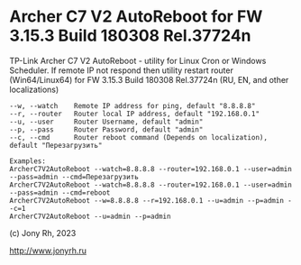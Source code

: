 # Archer C7 V2 AutoReboot for FW 3.15.3 Build 180308 Rel.37724n
TP-Link Archer C7 V2 AutoReboot - utility for Linux Cron or Windows Scheduler. If remote IP not respond then utility restart router (Win64/Linux64) for FW 3.15.3 Build 180308 Rel.37724n (RU, EN, and other localizations)

```shell
--w, --watch    Remote IP address for ping, default "8.8.8.8"
--r, --router   Router local IP address, default "192.168.0.1"
--u, --user     Router Username, default "admin"
--p, --pass     Router Password, default "admin"
--c, --cmd      Router reboot command (Depends on localization), default "Перезагрузить"

Examples:
ArcherC7V2AutoReboot --watch=8.8.8.8 --router=192.168.0.1 --user=admin --pass=admin --cmd=Перезагрузить
ArcherC7V2AutoReboot --watch=8.8.8.8 --router=192.168.0.1 --user=admin --pass=admin --cmd=reboot
ArcherC7V2AutoReboot --w=8.8.8.8 --r=192.168.0.1 --u=admin --p=admin --c=1
ArcherC7V2AutoReboot --u=admin --p=admin
```

(c) Jony Rh, 2023

http://www.jonyrh.ru
